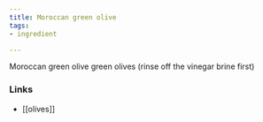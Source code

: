 ```yaml
---
title: Moroccan green olive
tags:
- ingredient

---
```

Moroccan green olive green olives (rinse off the vinegar brine first)

### Links

* [[olives]]
